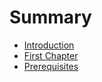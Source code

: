 # Summary

* [Introduction](README.md)
* [First Chapter](chapter1.md)
* [Prerequisites](chapter2.md)


